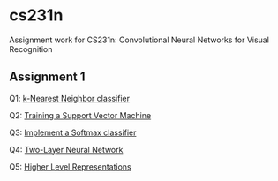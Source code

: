 # cs231n
Assignment work for CS231n: Convolutional Neural Networks for Visual Recognition

## Assignment 1
Q1: [k-Nearest Neighbor classifier](assignment1/knn.ipynb)

Q2: [Training a Support Vector Machine](assignment1/svm.ipynb)

Q3: [Implement a Softmax classifier](assignment1/softmax.ipynb)

Q4: [Two-Layer Neural Network](assignment1/two_layer_net.ipynb)

Q5: [Higher Level Representations](assignment1/features.ipynb)
